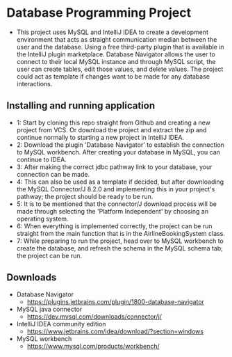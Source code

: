# Database Programming Project

- This project uses MySQL and IntelliJ IDEA to create a development environment that acts as straight communication 
median between the user and the database. Using a free third-party plugin that is available in the IntelliJ plugin
marketplace. Database Navigator allows the user to connect to their local MySQL instance and through MySQL script,
the user can create tables, edit those values, and delete values. The project could act as template if changes want
to be made for any database interactions. 

## Installing and running application 

- 1: Start by cloning this repo straight from Github and creating a new project from VCS. Or download the project
  and extract the zip and continue normally to starting a new project in IntelliJ IDEA. 
- 2: Download the plugin 'Database Navigator' to establish the connection to MySQL workbench. After creating your
  database in MySQL, you can continue to IDEA. 
- 3: After making the correct jdbc pathway link to your database, your connection can be made.
- 4: This can also be used as a template if decided, but after downloading the MySQL Connector/J 8.2.0 and implementing
  this in your project's pathway; the project should be ready to be run.
- 5: It is to be mentioned that the connector/J download process will be made through selecting the 'Platform Independent'
  by choosing an operating system. 
- 6: When everything is implemented correctly, the project can be run straight from the main function that is in the
  AirlineBookingSystem class.
- 7: While preparing to run the project, head over to MySQL workbench to create the database, and refresh the schema
  in the MySQL schema tab; the project can be run. 

## Downloads 

- Database Navigator
  - https://plugins.jetbrains.com/plugin/1800-database-navigator
- MySQL java connector
  - https://dev.mysql.com/downloads/connector/j/
- IntelliJ IDEA community edition
  - https://www.jetbrains.com/idea/download/?section=windows
- MySQL workbench
  - https://www.mysql.com/products/workbench/
